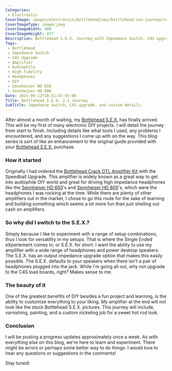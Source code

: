 ```yaml
---
Categories:
 - Electronics
CoverImage: images/electronics/bottlehead/sex/bottlehead-sex-journey/cover-900x477.jpg
CoverImageType: image/jpeg
CoverImageWidth: 900
CoverImageHeight: 477
Description: Bottlehead S.E.X. Journey with Impedance Switch, C4S upgrade, and custom details.
Tags:
 - Bottlehead
 - Impedance Switch
 - C4S Upgrade
 - Amplifier
 - Audiophile
 - High Fidelity
 - Headphones
 - DIY
 - Sennheiser HD 650
 - Sennheiser HD 800
Date: 2015-09-12T18:51:47-07:00
Title: Bottlehead S.E.X. 2.1 Journey
SubTitle: Impedance Switch, C4S upgrade, and custom details.
---
```


[1]: http://bottlehead.com/?product=single-ended-experimenters-kit-2-1-for-headphones-sensitive-speakers "Bottlhead S.E.X. kit for Headphones and Sensitive Speakers"
[2]: http://bottlehead.com/?product=crack-otl-headphone-amplifier-kit "Bottlehead Crack OTL Amplifier Kit"
[3]: http://amzn.to/1Kf3W3v "Sennheiser HD 650 Open Back Professional Headphone"
[4]: http://amzn.to/1Kf4eaH "Sennheiser HD 800 Over-Ear Circum-Aural Dynamic Headphone"

After almost a month of waiting, my [Bottlehead S.E.X.][1] has finally arrived.
This will be my first of many electronic DIY projects. I will detail the journey
from start to finish. Including details like what tools I used, any problems
I encountered, and any suggestions I come up with on the way. This blog series
is sort of like an enhancement to the original guide provided with your
[Bottlehead S.E.X.][1] purchase.

<!--more-->

### How it started

Originally I had ordered the [Bottlehead Crack OTL Amplifier Kit][2] with the
Speedball Upgrade. This amplifier is widely known as a great way to get into
audiophile DIY world and great for driving high impedance headphones like the
[Sennheiser HD 650][3]'s and [Sennheiser HD 800][4]'s, which were the headphones
I was rocking at the time. While there are plenty of other amplifiers out in the
market, I chose to go this route for the sake of learning and building something
which seems a lot more fun than just shelling out cash on amplifiers.

### So why did I switch to the S.E.X.?

Simply because I like to experiment with a range of setup combinations, thus I
look for versatility in my setups. That is where the Single Ended eXperiement
comes in; or S.E.X. for short. I want the ability to use my amplifier with a wide
range of headphones and power desktop speakers. The S.E.X. has an output
impedance upgrade option that makes this easily possible. The S.E.X. defaults to
your speakers when there isn't a pair of headphones plugged into the jack. While
I'm going all out, why not upgrade to the C4S load boards, right? Makes sense to
me.

### The beauty of it

One of the greatest benefits of DIY besides a fun project and learning, is the
ability to customize everything to your liking. My amplifier at the end will not
look like the stock Bottlehead S.E.X. pictures. This journey will include,
varnishing, painting, and a custom nickeling job for a sweet hot rod look.

### Conclusion

I will be posting a progress updates approximately once a week. As with
everything else on this blog, we're here to learn and experiment. There might be
errors or perhaps some better way to do things. I would love to hear any
questions or suggestions in the comments!

Stay tuned!
